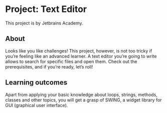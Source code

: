 # Project: Text Editor

This project is by Jetbrains Academy.

## About

Looks like you like challenges! This project, however, is not too tricky if you’re feeling like an advanced learner. A
text editor you’re going to write allows to search for specific files and open them. Check out the prerequisites, and if
you’re ready, let’s roll!

## Learning outcomes

Apart from applying your basic knowledge about loops, strings, methods, classes and other topics, you will get a grasp
of SWING, a widget library for GUI (graphical user interface).